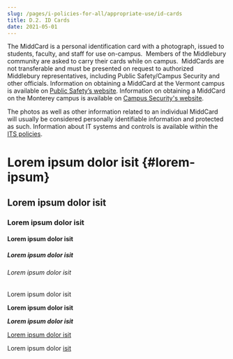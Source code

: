 ```yaml
---
slug: /pages/i-policies-for-all/appropriate-use/id-cards
title: D.2. ID Cards
date: 2021-05-01
---
```

The MiddCard is a personal identification card with a photograph, issued to students, faculty, and staff for use on-campus.  Members of the Middlebury community are asked to carry their cards while on campus.  MiddCards are not transferable and must be presented on request to authorized Middlebury representatives, including Public Safety/Campus Security and other officials. Information on obtaining a MiddCard at the Vermont campus is available on [Public Safety’s website](https://www.middlebury.edu/office/public-safety). Information on obtaining a MiddCard on the Monterey campus is available on [Campus Security's website](https://www.middlebury.edu/institute/offices-services/security).

The photos as well as other information related to an individual MiddCard will usually be considered personally identifiable information and protected as such. Information about IT systems and controls is available within the [ITS policies](https://www.middlebury.edu/office/information-technology-services/policies).

# Lorem ipsum dolor isit {#lorem-ipsum}

## Lorem ipsum dolor isit

### Lorem ipsum dolor isit

#### Lorem ipsum dolor isit

##### Lorem ipsum dolor isit

###### Lorem ipsum dolor isit

Lorem ipsum dolor isit

**Lorem ipsum dolor isit**

_**Lorem ipsum dolor isit**_

[Lorem ipsum dolor isit](https://static/assets/2020-2024-non-discrimination-policies-and-procedures.pdf)

Lorem ipsum dolor [isit](#lorem-ipsum)
